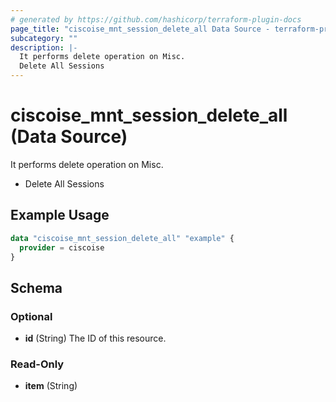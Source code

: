 ```yaml
---
# generated by https://github.com/hashicorp/terraform-plugin-docs
page_title: "ciscoise_mnt_session_delete_all Data Source - terraform-provider-ciscoise"
subcategory: ""
description: |-
  It performs delete operation on Misc.
  Delete All Sessions
---
```


# ciscoise_mnt_session_delete_all (Data Source)

It performs delete operation on Misc.

- Delete All Sessions

## Example Usage

```terraform
data "ciscoise_mnt_session_delete_all" "example" {
  provider = ciscoise
}
```

<!-- schema generated by tfplugindocs -->
## Schema

### Optional

- **id** (String) The ID of this resource.

### Read-Only

- **item** (String)


